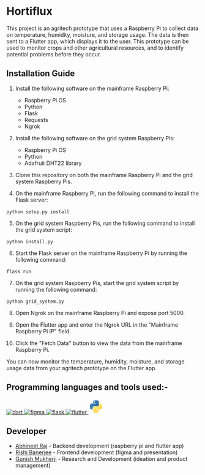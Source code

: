 # Hortiflux

This project is an agritech prototype that uses a Raspberry Pi to collect data on temperature, humidity, moisture, and storage usage. The data is then sent to a Flutter app, which displays it to the user. This prototype can be used to monitor crops and other agricultural resources, and to identify potential problems before they occur.

## Installation Guide

1. Install the following software on the mainframe Raspberry Pi:
    * Raspberry Pi OS
    * Python
    * Flask
    * Requests
    * Ngrok

2. Install the following software on the grid system Raspberry Pis:
    * Raspberry Pi OS
    * Python
    * Adafruit DHT22 library

3. Clone this repository on both the mainframe Raspberry Pi and the grid system Raspberry Pis.

4. On the mainframe Raspberry Pi, run the following command to install the Flask server:

```
python setup.py install
```

5. On the grid system Raspberry Pis, run the following command to install the grid system script:

```
python install.py
```

6. Start the Flask server on the mainframe Raspberry Pi by running the following command:

```
flask run
```

7. On the grid system Raspberry Pis, start the grid system script by running the following command:

```
python grid_system.py
```

8. Open Ngrok on the mainframe Raspberry Pi and expose port 5000.

9. Open the Flutter app and enter the Ngrok URL in the "Mainframe Raspberry Pi IP" field.

10. Click the "Fetch Data" button to view the data from the mainframe Raspberry Pi.

You can now monitor the temperature, humidity, moisture, and storage usage data from your agritech prototype on the Flutter app.

## Programming languages and tools used:-

<p align="left"> <a href="https://dart.dev" target="_blank" rel="noreferrer"> <img src="https://www.vectorlogo.zone/logos/dartlang/dartlang-icon.svg" alt="dart" width="40" height="40"/> </a> <a href="https://www.figma.com/" target="_blank" rel="noreferrer"> <img src="https://www.vectorlogo.zone/logos/figma/figma-icon.svg" alt="figma" width="40" height="40"/> </a> <a href="https://flask.palletsprojects.com/" target="_blank" rel="noreferrer"> <img src="https://www.vectorlogo.zone/logos/pocoo_flask/pocoo_flask-icon.svg" alt="flask" width="40" height="40"/> </a> <a href="https://flutter.dev" target="_blank" rel="noreferrer"> <img src="https://www.vectorlogo.zone/logos/flutterio/flutterio-icon.svg" alt="flutter" width="40" height="40"/> </a> <a href="https://www.python.org" target="_blank" rel="noreferrer"> <img src="https://raw.githubusercontent.com/devicons/devicon/master/icons/python/python-original.svg" alt="python" width="40" height="40"/> </a> </p>

## Developer
*   [Abhineet Raj](https://github.com/abhineetraj1) - Backend development (raspberry pi and flutter app)
*   [Rishi Banerjee](https://github.com/QwertyFusion) - Frontend development (figma and presentation)
*   [Gunish Mukherji](https://github.com/morphine09) - Research and Development (ideation and product management)
